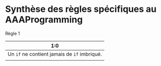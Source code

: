 # Synthèse des règles spécifiques au AAAProgramming





Règle 1

| 1:0 |
| -- |
|Un ```if``` ne contient jamais de ```if``` imbriqué. |
||


